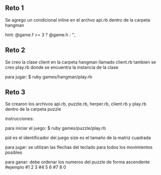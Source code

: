 ## Reto 1 

Se agrego  un condicional inline en el archvo api.rb dentro de la carpeta hangman

hint:  @game.f >= 3 ? @game.h : '',


## Reto 2
Se creo la clase client en la carpeta hangman llamado client.rb 
tambien se creo play.rb donde se encuentra la instancia de la clase 

para jugar:
$ ruby games/hangman/play.rb

## Reto 3 

Se crearon los archivos api.rb, puzzle.rb, herper.rb, client.rb y play.rb dentro de la carpeta puzzle 

instrucciones:

para iniciar el juego: 
$ ruby games/puzzle/play.rb

pid es el identificador del juego 
size es el tamaño de la matriz cuadrada 

para jugar:
se utilizan las flechas del teclado para todos los movimientos posibles 

para ganar: debe ordenar los numeros del puzzle de forma ascendente 
#ejemplo 
#1 2 3
#4 5 6
#7 8 0

